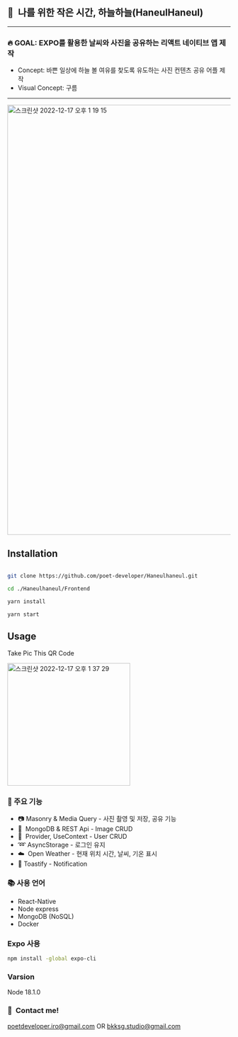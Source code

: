 ## :whale2:&nbsp;&nbsp;나를 위한 작은 시간, 하늘하늘(HaneulHaneul)
---
### :fire:&nbsp;GOAL: EXPO를 활용한 날씨와 사진을 공유하는 리액트 네이티브 앱 제작
* Concept:  바쁜 일상에 하늘 볼 여유를 찾도록 유도하는 사진 컨텐츠 공유 어플 제작
* Visual Concept: 구름
---
<img width="972" alt="스크린샷 2022-12-17 오후 1 19 15" src="https://user-images.githubusercontent.com/90435185/208224498-c458fb27-1975-4e7f-b407-500076ea6200.png">


## Installation

```bash

git clone https://github.com/poet-developer/Haneulhaneul.git

cd ./Haneulhaneul/Frontend

yarn install

yarn start
```

## Usage

Take Pic This QR Code

<img width="277" alt="스크린샷 2022-12-17 오후 1 37 29" src="https://user-images.githubusercontent.com/90435185/208225301-2f1f1ce0-4ef3-4fc6-90d1-4e2bc61c1b80.png">

### :wrench:&nbsp;주요 기능
* :camera: Masonry & Media Query - 사진 촬영 및 저장, 공유 기능
* :milky_way:&nbsp; MongoDB & REST Api - Image CRUD
* :busts_in_silhouette:&nbsp; Provider, UseContext - User CRUD
* :loop:&nbsp;AsyncStorage - 로그인 유지
* :cloud:&nbsp; Open Weather - 현재 위치 시간, 날씨, 기온 표시
* :bell:&nbsp;Toastify - Notification

### :books: 사용 언어
* React-Native
* Node express
* MongoDB (NoSQL)
* Docker

### Expo 사용
``` bash
npm install -global expo-cli
```
### Varsion
Node 18.1.0

### :calling:&nbsp;&nbsp;Contact me!
poetdeveloper.iro@gmail.com OR bkksg.studio@gmail.com
